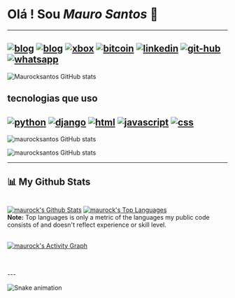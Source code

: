 
# Olá ! Sou *Mauro Santos* 🤙
---
[![blog](https://img.shields.io/badge/dev.to-0A0A0A?style=for-the-badge&logo=dev.to&logoColor=white)]()
[![blog](https://img.shields.io/badge/Blogger-FF5722?style=for-the-badge&logo=blogger&logoColor=white)]()
[![xbox](https://img.shields.io/badge/Xbox-107C10?style=for-the-badge&logo=xbox&logoColor=white)](link)
[![bitcoin](https://img.shields.io/badge/Bitcoin-000000?style=for-the-badge&logo=bitcoin&logoColor=white)](link)
[![linkedin](https://img.shields.io/badge/LinkedIn-0077B5?style=for-the-badge&logo=linkedin&logoColor=white)]()
[![git-hub](https://img.shields.io/badge/GitHub-100000?style=for-the-badge&logo=github&logoColor=white)](https://github.com/maurocksantos)
[![whatsapp](https://badges.aleen42.com/src/whatsapp.svg)]()
---
![Maurocksantos GitHub stats](https://github-readme-stats.vercel.app/api?username=Maurocksantos&show_icons=true&theme=radical)
## tecnologias que uso
[![python](https://img.shields.io/badge/Python-3776AB?style=for-the-badge&logo=python&logoColor=white)](https://www.python.org/  )
[![django](https://img.shields.io/badge/Django-092E20?style=for-the-badge&logo=django&logoColor=white)](https://www.djangoproject.com/)
[![html](https://img.shields.io/badge/HTML-239120?style=for-the-badge&logo=html5&logoColor=white)](link)
[![javascript](https://img.shields.io/badge/JavaScript-F7DF1E?style=for-the-badge&logo=javascript&logoColor=black)](link)
[![css](https://img.shields.io/badge/CSS-239120?&style=for-the-badge&logo=css3&logoColor=white)]()
---

![maurocksantos GitHub stats](https://github-readme-stats.vercel.app/api/top-langs/?username=maurocksantos&theme=blue-green)
<div>
  
![maurocksantos GitHub stats](https://starchart.cc/{maurock}/{repo}.svg)
  
---
  
## 📊 My Github Stats

  <br/>
    <a href="https://github.com/maurocksantos/github-readme-stats"><img alt="maurock's Github Stats" src="https://github-readme-stats.vercel.app/api?username=maurocksantos&show_icons=true&count_private=true&theme=react&hide_border=true&bg_color=0D1117" /></a>
  <a href="https://github.com/maurocksantos/github-readme-stats"><img alt="maurock's Top Languages" src="https://github-readme-stats.vercel.app/api/top-langs/?username=maurocksantos&langs_count=8&count_private=true&layout=compact&theme=react&hide_border=true&bg_color=0D1117" /></a>
  <br/>
  <b>Note:</b> Top languages is only a metric of the languages my public code consists of and doesn't reflect experience or skill level.


 <br/>
 <br/>

<a href="https://github.com/maurocksantos/github-readme-activity-graph"><img alt="maurock's Activity Graph" src="https://activity-graph.herokuapp.com/graph?username=maurocksantos&bg_color=0D1117&color=5BCDEC&line=5BCDEC&point=FFFFFF&hide_border=true" /></a>

 <br/>
 <br/>
---

![Snake animation](https://github.com/maurocksantos/maurocksantos/blob/output/github-contribution-grid-snake.svg)
 </div>
